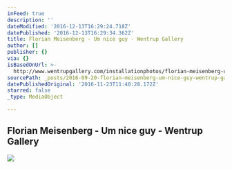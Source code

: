 ```yaml
---
inFeed: true
description: ''
dateModified: '2016-12-13T16:29:24.718Z'
datePublished: '2016-12-13T16:29:34.362Z'
title: Florian Meisenberg - Um nice guy - Wentrup Gallery
author: []
publisher: {}
via: {}
isBasedOnUrl: >-
  http://www.wentrupgallery.com/installationphotos/florian-meisenberg-um-nice-guy/
sourcePath: _posts/2016-09-20-florian-meisenberg-um-nice-guy-wentrup-gallery.md
datePublishedOriginal: '2016-11-23T11:40:28.172Z'
starred: false
_type: MediaObject

---
```

<article style=""><h1>Florian Meisenberg - Um nice guy - Wentrup Gallery</h1><img src="http://www.wentrupgallery.com/media/TGood-WENTRUP-exh-FMEISENBERG-08-09-2016-_0099-Edit-534x800.jpg" /></article>